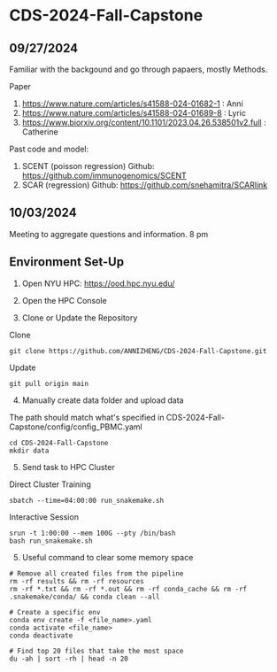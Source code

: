# CDS-2024-Fall-Capstone


## 09/27/2024
Familiar with the backgound and go through papaers, mostly Methods.

Paper
1. https://www.nature.com/articles/s41588-024-01682-1 : Anni
2. https://www.nature.com/articles/s41588-024-01689-8 : Lyric
3. https://www.biorxiv.org/content/10.1101/2023.04.26.538501v2.full : Catherine

Past code and model:
1. SCENT (poisson regression) Github: https://github.com/immunogenomics/SCENT
2. SCAR (regression) Github: https://github.com/snehamitra/SCARlink

##  10/03/2024
Meeting to aggregate questions and information. 8 pm 

## Environment Set-Up
1. Open NYU HPC: https://ood.hpc.nyu.edu/

2. Open the HPC Console

3. Clone or Update the Repository

Clone
```
git clone https://github.com/ANNIZHENG/CDS-2024-Fall-Capstone.git
```

Update
```
git pull origin main
```

4. Manually create data folder and upload data

The path should match what's specified in CDS-2024-Fall-Capstone/config/config_PBMC.yaml

```
cd CDS-2024-Fall-Capstone
mkdir data
```

5. Send task to HPC Cluster

Direct Cluster Training
```
sbatch --time=04:00:00 run_snakemake.sh
```

Interactive Session
```
srun -t 1:00:00 --mem 100G --pty /bin/bash
bash run_snakemake.sh
```

5. Useful command to clear some memory space

```
# Remove all created files from the pipeline
rm -rf results && rm -rf resources
rm -rf *.txt && rm -rf *.out && rm -rf conda_cache && rm -rf .snakemake/conda/ && conda clean --all

# Create a specific env
conda env create -f <file_name>.yaml
conda activate <file_name>
conda deactivate

# Find top 20 files that take the most space
du -ah | sort -rh | head -n 20
```

<!-- ## Modifications

- `seurat.yaml`: Commented out `macs2`, instead loads HPC's `macs2`
- `run_snakemake.sh`: HPC has its own `snakemake` package, so no need to create one
- `run_snakemake.sh`: HPC uses a different job scheduler, so the original `bsub` command was changed to `sbatch`
- `SCENTfunctions.R`: added a `library(Matrix)` call to import package

-->